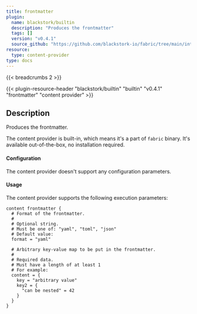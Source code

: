 ```yaml
---
title: frontmatter
plugin:
  name: blackstork/builtin
  description: "Produces the frontmatter"
  tags: []
  version: "v0.4.1"
  source_github: "https://github.com/blackstork-io/fabric/tree/main/internal/builtin/"
resource:
  type: content-provider
type: docs
---
```


{{< breadcrumbs 2 >}}

{{< plugin-resource-header "blackstork/builtin" "builtin" "v0.4.1" "frontmatter" "content provider" >}}

## Description
Produces the frontmatter.

The content provider is built-in, which means it's a part of `fabric` binary. It's available out-of-the-box, no installation required.


#### Configuration

The content provider doesn't support any configuration parameters.

#### Usage

The content provider supports the following execution parameters:

```hcl
content frontmatter {
  # Format of the frontmatter.
  #
  # Optional string.
  # Must be one of: "yaml", "toml", "json"
  # Default value:
  format = "yaml"

  # Arbitrary key-value map to be put in the frontmatter.
  #
  # Required data.
  # Must have a length of at least 1
  # For example:
  content = {
    key = "arbitrary value"
    key2 = {
      "can be nested" = 42
    }
  }
}
```

